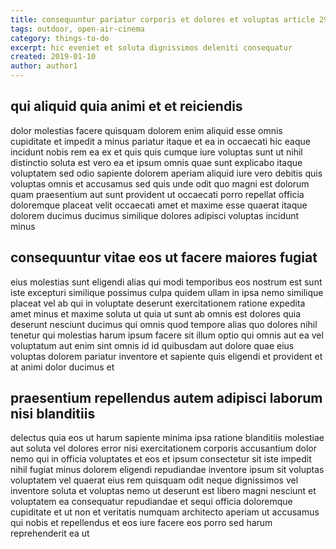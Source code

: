 ```yaml
---
title: consequuntur pariatur corporis et dolores et voluptas article 2963
tags: outdoor, open-air-cinema
category: things-to-do
excerpt: hic eveniet et soluta dignissimos deleniti consequatur
created: 2019-01-10
author: author1
---
```


## qui aliquid quia animi et et reiciendis

dolor molestias facere quisquam dolorem enim aliquid esse omnis cupiditate et impedit a minus pariatur itaque et ea in occaecati hic eaque incidunt nobis rem ea ex et quis quis cumque iure voluptas sunt ut nihil distinctio soluta est vero ea et ipsum omnis quae sunt explicabo itaque voluptatem sed odio sapiente dolorem aperiam aliquid iure vero debitis quis voluptas omnis et accusamus sed quis unde odit quo magni est dolorum quam praesentium aut sunt provident ut occaecati porro repellat officia doloremque placeat velit occaecati amet et maxime esse quaerat itaque dolorem ducimus ducimus similique dolores adipisci voluptas incidunt minus

## consequuntur vitae eos ut facere maiores fugiat

eius molestias sunt eligendi alias qui modi temporibus eos nostrum est sunt iste excepturi similique possimus culpa quidem ullam in ipsa nemo similique placeat vel ab qui in voluptate deserunt exercitationem ratione expedita amet minus et maxime soluta ut quia ut sunt ab omnis est dolores quia deserunt nesciunt ducimus qui omnis quod tempore alias quo dolores nihil tenetur qui molestias harum ipsum facere sit illum optio qui omnis aut ea vel voluptatum aut enim sint omnis id id quibusdam aut dolore quae eius voluptas dolorem pariatur inventore et sapiente quis eligendi et provident et at animi dolor ducimus et

## praesentium repellendus autem adipisci laborum nisi blanditiis

delectus quia eos ut harum sapiente minima ipsa ratione blanditiis molestiae aut soluta vel dolores error nisi exercitationem corporis accusantium dolor nemo qui in officia voluptates et eos et ipsum consectetur sit iste impedit nihil fugiat minus dolorem eligendi repudiandae inventore ipsum sit voluptas voluptatem vel quaerat eius rem quisquam odit neque dignissimos vel inventore soluta et voluptas nemo ut deserunt est libero magni nesciunt et voluptatem ea consequatur repudiandae et sequi officia doloremque cupiditate et ut non et veritatis numquam architecto aperiam ut accusamus qui nobis et repellendus et eos iure facere eos porro sed harum reprehenderit ea ut
